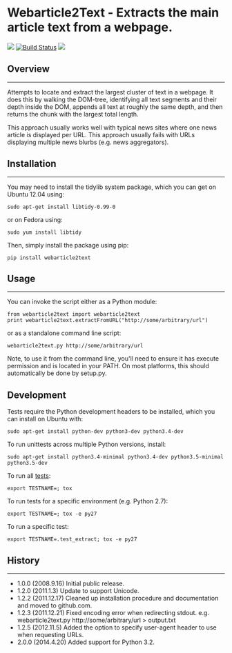 # Webarticle2Text - Extracts the main article text from a webpage.

[![](https://img.shields.io/pypi/v/webarticle2text.svg)](https://pypi.python.org/pypi/webarticle2text) [![Build Status](https://img.shields.io/travis/chrisspen/webarticle2text.svg?branch=master)](https://travis-ci.org/chrisspen/webarticle2text) [![](https://pyup.io/repos/github/chrisspen/webarticle2text/shield.svg)](https://pyup.io/repos/github/chrisspen/webarticle2text)

## Overview
-----------

Attempts to locate and extract the largest cluster of text in a
webpage. It does this by walking the DOM-tree, identifying all text
segments and their depth inside the DOM, appends all text at roughly
the same depth, and then returns the chunk with the largest total
length.

This approach usually works well with typical news sites where one
news article is displayed per URL. This approach usually fails with
URLs displaying multiple news blurbs (e.g. news aggregators).

## Installation
---------------

You may need to install the tidylib system package, which you can get on Ubuntu 12.04 using:

    sudo apt-get install libtidy-0.99-0

or on Fedora using:

    sudo yum install libtidy

Then, simply install the package using pip:

    pip install webarticle2text

## Usage
--------

You can invoke the script either as a Python module:

    from webarticle2text import webarticle2text
    print webarticle2text.extractFromURL("http://some/arbitrary/url")

or as a standalone command line script:

    webarticle2text.py http://some/arbitrary/url
    
Note, to use it from the command line, you'll need to ensure it has execute
permission and is located in your PATH. On most platforms, this should
automatically be done by setup.py.

## Development

Tests require the Python development headers to be installed, which you can install on Ubuntu with:

    sudo apt-get install python-dev python3-dev python3.4-dev

To run unittests across multiple Python versions, install:

    sudo apt-get install python3.4-minimal python3.4-dev python3.5-minimal python3.5-dev

To run all [tests](http://tox.readthedocs.org/en/latest/):

    export TESTNAME=; tox

To run tests for a specific environment (e.g. Python 2.7):
    
    export TESTNAME=; tox -e py27

To run a specific test:
    
    export TESTNAME=.test_extract; tox -e py27

## History
----------

* 1.0.0 (2008.9.16) Initial public release.
* 1.2.0 (2011.1.3) Update to support Unicode.
* 1.2.2 (2011.12.17) Cleaned up installation procedure and documentation and moved to github.com. 
* 1.2.3 (2011.12.21) Fixed encoding error when redirecting stdout. e.g. webarticle2text.py http://some/arbitrary/url > output.txt
* 1.2.5 (2012.11.5) Added the option to specify user-agent header to use when requesting URLs.
* 2.0.0 (2014.4.20) Added support for Python 3.2.
